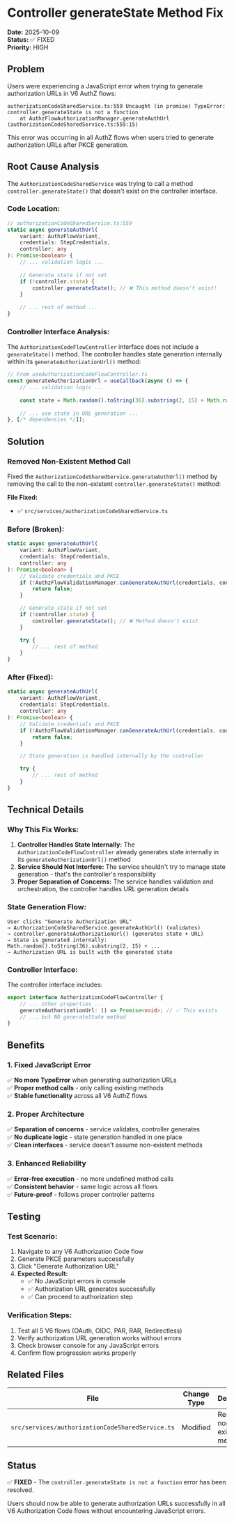 # Controller generateState Method Fix

**Date:** 2025-10-09  
**Status:** ✅ FIXED  
**Priority:** HIGH  

## Problem

Users were experiencing a JavaScript error when trying to generate authorization URLs in V6 AuthZ flows:

```
authorizationCodeSharedService.ts:559 Uncaught (in promise) TypeError: controller.generateState is not a function
    at AuthzFlowAuthorizationManager.generateAuthUrl (authorizationCodeSharedService.ts:559:15)
```

This error was occurring in all AuthZ flows when users tried to generate authorization URLs after PKCE generation.

## Root Cause Analysis

The `AuthorizationCodeSharedService` was trying to call a method `controller.generateState()` that doesn't exist on the controller interface.

### **Code Location:**
```typescript
// authorizationCodeSharedService.ts:559
static async generateAuthUrl(
    variant: AuthzFlowVariant,
    credentials: StepCredentials,
    controller: any
): Promise<boolean> {
    // ... validation logic ...
    
    // Generate state if not set
    if (!controller.state) {
        controller.generateState(); // ❌ This method doesn't exist!
    }
    
    // ... rest of method ...
}
```

### **Controller Interface Analysis:**
The `AuthorizationCodeFlowController` interface does not include a `generateState()` method. The controller handles state generation internally within its `generateAuthorizationUrl()` method:

```typescript
// From useAuthorizationCodeFlowController.ts
const generateAuthorizationUrl = useCallback(async () => {
    // ... validation logic ...
    
    const state = Math.random().toString(36).substring(2, 15) + Math.random().toString(36).substring(2, 15);
    
    // ... use state in URL generation ...
}, [/* dependencies */]);
```

## Solution

### **Removed Non-Existent Method Call**

Fixed the `AuthorizationCodeSharedService.generateAuthUrl()` method by removing the call to the non-existent `controller.generateState()` method:

**File Fixed:**
- ✅ `src/services/authorizationCodeSharedService.ts`

### **Before (Broken):**
```typescript
static async generateAuthUrl(
    variant: AuthzFlowVariant,
    credentials: StepCredentials,
    controller: any
): Promise<boolean> {
    // Validate credentials and PKCE
    if (!AuthzFlowValidationManager.canGenerateAuthUrl(credentials, controller)) {
        return false;
    }

    // Generate state if not set
    if (!controller.state) {
        controller.generateState(); // ❌ Method doesn't exist
    }

    try {
        // ... rest of method
    }
}
```

### **After (Fixed):**
```typescript
static async generateAuthUrl(
    variant: AuthzFlowVariant,
    credentials: StepCredentials,
    controller: any
): Promise<boolean> {
    // Validate credentials and PKCE
    if (!AuthzFlowValidationManager.canGenerateAuthUrl(credentials, controller)) {
        return false;
    }

    // State generation is handled internally by the controller

    try {
        // ... rest of method
    }
}
```

## Technical Details

### **Why This Fix Works:**

1. **Controller Handles State Internally:** The `AuthorizationCodeFlowController` already generates state internally in its `generateAuthorizationUrl()` method
2. **Service Should Not Interfere:** The service shouldn't try to manage state generation - that's the controller's responsibility
3. **Proper Separation of Concerns:** The service handles validation and orchestration, the controller handles URL generation details

### **State Generation Flow:**
```
User clicks "Generate Authorization URL"
→ AuthorizationCodeSharedService.generateAuthUrl() (validates)
→ controller.generateAuthorizationUrl() (generates state + URL)
→ State is generated internally: Math.random().toString(36).substring(2, 15) + ...
→ Authorization URL is built with the generated state
```

### **Controller Interface:**
The controller interface includes:
```typescript
export interface AuthorizationCodeFlowController {
    // ... other properties ...
    generateAuthorizationUrl: () => Promise<void>; // ✅ This exists
    // ... but NO generateState method
}
```

## Benefits

### **1. Fixed JavaScript Error**
✅ **No more TypeError** when generating authorization URLs  
✅ **Proper method calls** - only calling existing methods  
✅ **Stable functionality** across all V6 AuthZ flows  

### **2. Proper Architecture**
✅ **Separation of concerns** - service validates, controller generates  
✅ **No duplicate logic** - state generation handled in one place  
✅ **Clean interfaces** - service doesn't assume non-existent methods  

### **3. Enhanced Reliability**
✅ **Error-free execution** - no more undefined method calls  
✅ **Consistent behavior** - same logic across all flows  
✅ **Future-proof** - follows proper controller patterns  

## Testing

### **Test Scenario:**
1. Navigate to any V6 Authorization Code flow
2. Generate PKCE parameters successfully
3. Click "Generate Authorization URL"
4. **Expected Result:** 
   - ✅ No JavaScript errors in console
   - ✅ Authorization URL generates successfully
   - ✅ Can proceed to authorization step

### **Verification Steps:**
1. Test all 5 V6 flows (OAuth, OIDC, PAR, RAR, Redirectless)
2. Verify authorization URL generation works without errors
3. Check browser console for any JavaScript errors
4. Confirm flow progression works properly

## Related Files

| File | Change Type | Description |
|------|-------------|-------------|
| `src/services/authorizationCodeSharedService.ts` | Modified | Removed non-existent method call |

## Status

✅ **FIXED** - The `controller.generateState is not a function` error has been resolved.

Users should now be able to generate authorization URLs successfully in all V6 Authorization Code flows without encountering JavaScript errors.

